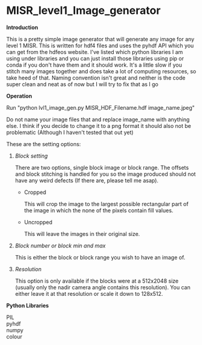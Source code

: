 # MISR_level1_Image_generator

<b>Introduction</b>
<p>
This is a pretty simple image generator that will generate any image for any level 1 MISR. This is written for hdf4 files and uses the pyhdf API which you can get from the hdfeos website. I've listed which python libraries I am using under libraries and you can just install those libraries using pip or conda if you don't have them and it should work. It's a little slow if you stitch many images together and does take a lot of computing resources, so take heed of that. Naming convention isn't great and neither is the code super clean and neat as of now but I will try to fix that as I go
</p>
<b>Operation</b>
<p>
Run "python lvl1_image_gen.py MISR_HDF_Filename.hdf image_name.jpeg"

Do not name your image files that and replace image_name with anything else. I think if you decide to change it to a png format it should also not be problematic (Although I haven't tested that out yet)

These are the setting options:
<ol>
<li><em>Block setting</em></li>
  <p>There are two options, single block image or block range. The offsets and block stitching is handled for you so the image produced should not have any weird defects (If there are, please tell me asap).</p>
  <ul>
  <li>Cropped</li>
    <p>This will crop the image to the largest possible rectangular part of the image in which the none of the pixels contain fill values.</p>
    <li>Uncropped</li>
    <p>This will leave the images in their original size.</p>
    </ul>
 <li><em>Block number or block min and max</em></li>
 <p>This is either the block or block range you wish to have an image of.</p>
 <li><em>Resolution</em></li>
 <p>This option is only available if the blocks were at a 512x2048 size (usually only the nadir camera angle contains this resolution). You can either leave it at that resolution or scale it down to 128x512.</p>
 
 </ol>
 
</p>

<b>Python Libraries</b>
<p>PIL<br>pyhdf<br>numpy<br>colour</p>


